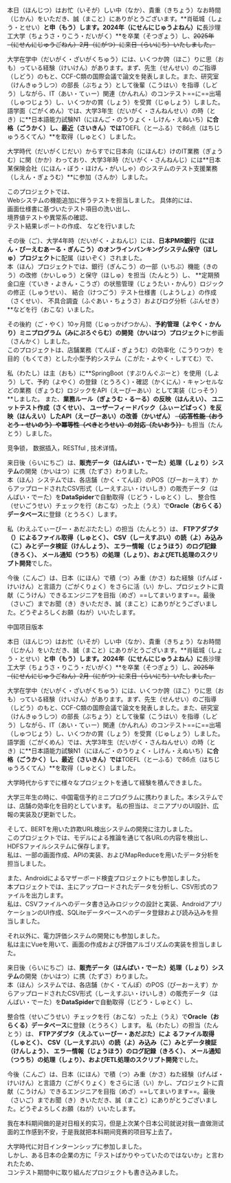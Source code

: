本日（ほんじつ）はお忙（いそが）しい中（なか）、貴重（きちょう）なお時間（じかん）をいただき、誠（まこと）にありがとうございます。**肖砥城（しょう・とせい）**と申（もう）します。2024年（にせんにじゅうよねん）に**長沙理工大学（ちょうさ・りこう・だいがく）**を卒業（そつぎょう）し、~~2025年（にせんにじゅうごねん）2月（にがつ）に来日（らいにち）いたしました。~~

大学在学中（だいがく・ざいがくちゅう）には、いくつか誇（ほこ）りに思（おも）っている経験（けいけん）があります。まず、先生（せんせい）のご指導（しどう）のもと、CCF-C類の国際会議で論文を発表しました。また、研究室（けんきゅうしつ）の部長（ぶちょう）として後輩（こうはい）を指導（しどう）しながら、IT（あい・てぃー）関連（かんれん）のコンテスト==に==出場（しゅつじょう）し、いくつかの賞（しょう）を受賞（じゅしょう）しました。語学面（ごがくめん）では、大学3年生（だいがく・さんねんせい）の時（とき）に**日本語能力試験N1（にほんご・のうりょく・しけん・えぬいち）**に合格（ごうかく）し、最近（さいきん）では**TOEFL（とーふる）で86点（はちじゅうろくてん）**を取得（しゅとく）しました。

大学時代（だいがくじだい）からすでに日本向（にほんむ）けのIT業務（ぎょうむ）に関（かか）わっており、大学3年時（だいがく・さんねんじ）には**日本某保険会社（にほん・ぼう・ほけん・がいしゃ）のシステムのテスト支援業務（しえん・ぎょうむ）**に参加（さんか）しました。  

このプロジェクトでは、  
Webシステムの機能追加に伴うテストを担当しました。
具体的には、  
画面仕様書に基づいたテスト項目の洗い出し、  
境界値テストや異常系の確認、  
テスト結果レポートの作成、  などを行いました

その後（ご）、大学4年時（だいがく・よねんじ）には、**日本PMR銀行（にほん・ぴーえむあーる・ぎんこう）のオンラインバンキングシステム保守（ほしゅ）プロジェクト**に配属（はいぞく）されました。  
本（ほん）プロジェクトでは、銀行（ぎんこう）の一部（いちぶ）機能（きのう）の改修（かいしゅう）と保守（ほしゅ）を担当（たんとう）し、
**定期預金口座（ていき・よきん・こうざ）の状態管理（じょうたい・かんり）ロジックの修正（しゅうせい）、
結合（けつごう）テスト仕様書（しようしょ）の作成（さくせい）、
不具合調査（ふぐあい・ちょうさ）およびログ分析（ぶんせき）**などを行（おこな）いました。

その後約（ご・やく）10ヶ月間（じゅっかげつかん）、**予約管理（よやく・かんり）ミニプログラム（みにぷろぐらむ）の開発（かいはつ）プロジェクト**に参画（さんかく）しました。  
このプロジェクトは、店舗業務（てんぽ・ぎょうむ）の効率化（こうりつか）を目的（もくてき）とした小型予約システム（こがた・よやく・しすてむ）で、

私（わたし）は主（おも）に**SpringBoot（すぷりんぐぶーと）を使用（しよう）して、予約（よやく）の登録（とうろく）・確認（かくにん）・キャンセルなどの業務（ぎょうむ）ロジックをAPI（えーぴーあい）として実装（じっそう）**しました。
また、**業務ルール（ぎょうむ・るーる）の反映（はんえい）、
ユニットテスト作成（さくせい）、
ユーザーフィードバック（ふぃーどばっく）を反映（はんえい）したAPI（えーぴーあい）の改善（かいぜん）
~~（応答性能（おうとう・せいのう）や冪等性（べきとうせい）の対応（たいおう））~~**
も担当（たんとう）しました。


竞争锁， 数据插入，RESTful , 技术详情。
  
来日後（らいにちご）は、**販売データ（はんばい・でーた）処理（しょり）システム**の開発（かいはつ）に携（たずさ）わりました。  
本（ほん）システムでは、各店舗（かく・てんぽ）のPOS（ぴーおーえす）からアップロードされたCSV形式（しーえすぶい・けいしき）の販売データ（はんばい・でーた）を**DataSpider**で自動取得（じどう・しゅとく）し、
整合性（せいごうせい）チェックを行（おこな）った上（うえ）で**Oracle（おらくる）データベース**に登録（とうろく）します。

私（わえふてぃーぴー・あだぷたたし）の担当（たんとう）は、
**FTPアダプタ（）によるファイル取得（しゅとく）、
CSV（しーえすぶい）の読（よ）み込み（こ）みとデータ検証（けんしょう）、
エラー情報（じょうほう）のログ記録（きろく）、
メール通知（つうち）の処理（しょり）、およびETL処理のスクリプト開発**でした。

今後（こんご）は、日本（にほん）で積（つ）み重（かさ）ねた経験（げんば・ けいけん）と言語力（ごがくりょく）をさらに活（い）かし、プロジェクトに貢献（こうけん）できるエンジニアを目指（めざ）==してまいります==。最後（さいご）までお聞（き）きいただき、誠（まこと）にありがとうございました。どうぞよろしくお願（ねが）いいたします。




中国项目版本

本日（ほんじつ）はお忙（いそが）しい中（なか）、貴重（きちょう）なお時間（じかん）をいただき、誠（まこと）にありがとうございます。**肖砥城（しょう・とせい）**と申（もう）します。2024年（にせんにじゅうよねん）に**長沙理工大学（ちょうさ・りこう・だいがく）**を卒業（そつぎょう）し、~~2025年（にせんにじゅうごねん）2月（にがつ）に来日（らいにち）いたしました。~~

大学在学中（だいがく・ざいがくちゅう）には、いくつか誇（ほこ）りに思（おも）っている経験（けいけん）があります。まず、先生（せんせい）のご指導（しどう）のもと、CCF-C類の国際会議で論文を発表しました。また、研究室（けんきゅうしつ）の部長（ぶちょう）として後輩（こうはい）を指導（しどう）しながら、IT（あい・てぃー）関連（かんれん）のコンテスト==に==出場（しゅつじょう）し、いくつかの賞（しょう）を受賞（じゅしょう）しました。語学面（ごがくめん）では、大学3年生（だいがく・さんねんせい）の時（とき）に**日本語能力試験N1（にほんご・のうりょく・しけん・えぬいち）**に合格（ごうかく）し、最近（さいきん）では**TOEFL（とーふる）で86点（はちじゅうろくてん）**を取得（しゅとく）しました。



大学時代からすでに様々なプロジェクトを通して経験を積んできました。



大学三年生の時に、中国電信予約ミニプログラムに携わりました。本システムでは、店舗の効率化を目的としています。
私の担当は、ミニアプリのUI設計、広報の実装及び更新でした。


そして、BERTを用いた詐欺URL検出システムの開発に注力しました。  
このプロジェクトでは、モデルによる推論を通じて各URLの内容を検出し、HDFSファイルシステムに保存します。  
 私は、一部の画面作成、APIの実装、およびMapReduceを用いたデータ分析を担当しました。


また、Androidによるマザーボード検査プロジェクトにも参加しました。  
本プロジェクトでは、主にアップロードされたデータを分析し、CSV形式のファイルを出力します。  
 私は、CSVファイルへのデータ書き込みロジックの設計と実装、AndroidアプリケーションのUI作成、SQLiteデータベースへのデータ登録および読み込みを担当しました。

それ以外に、電力評価システムの開発にも参加しました。  
私は主にVueを用いて、画面の作成および評価アルゴリズムの実装を担当しました。

来日後（らいにちご）は、**販売データ（はんばい・でーた）処理（しょり）システム**の開発（かいはつ）に携（たずさ）わりました。  
本（ほん）システムでは、各店舗（かく・てんぽ）のPOS（ぴーおーえす）からアップロードされたCSV形式（しーえすぶい・けいしき）の販売データ（はんばい・でーた）を**DataSpider**で自動取得（じどう・しゅとく）し、

整合性（せいごうせい）チェックを行（おこな）った上（うえ）で**Oracle（おらくる）データベース**に登録（とうろく）します。
私（わたし）の担当（たんとう）は、
**FTPアダプタ（えふてぃーぴー・あだぷた）によ るファイル取得（しゅとく）、
CSV（しーえすぶい）の読（よ）み込み（こ）みとデータ検証（けんしょう）、
エラー情報（じょうほう）のログ記録（きろく）、
メール通知（つうち）の処理（しょり）、およびETL処理のスクリプト開発**でした。

今後（こんご）は、日本（にほん）で積（つ）み重（かさ）ねた経験（げんば・ けいけん）と言語力（ごがくりょく）をさらに活（い）かし、プロジェクトに貢献（こうけん）できるエンジニアを目指（めざ）==してまいります==。最後（さいご）までお聞（き）きいただき、誠（まこと）にありがとうございました。どうぞよろしくお願（ねが）いいたします。

我在本科期间做的是对日相关的实习，但是上次某个日本公司就说对我一直做测试面的工作感到不安，于是我就把本科期间竞赛的项目写上去了。 

大学時代に対日インターンシップに参加しました。  
しかし、ある日本の企業の方に「テストばかりやっていたのではないか」と言われたため、  
コンテスト期間中に取り組んだプロジェクトも書き込みました。






